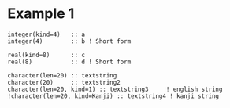 # Example 1

    integer(kind=4)   :: a
    integer(4)        :: b ! Short form

    real(kind=8)      :: c
    real(8)           :: d ! Short form

    character(len=20) :: textstring
    character(20)     :: textstring2
    character(len=20, kind=1) :: textstring3     ! english string
    !character(len=20, kind=Kanji) :: textstring4 ! kanji string
